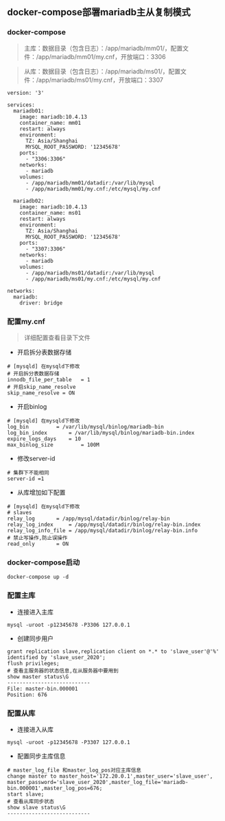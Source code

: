 ## docker-compose部署mariadb主从复制模式
### docker-compose
> 主库：数据目录（包含日志）：/app/mariadb/mm01/，配置文件：/app/mariadb/mm01/my.cnf，开放端口：3306

> 从库：数据目录（包含日志）：/app/mariadb/ms01/，配置文件：/app/mariadb/ms01/my.cnf，开放端口：3307

```
version: '3'

services:
  mariadb01:
    image: mariadb:10.4.13
    container_name: mm01
    restart: always
    environment:
      TZ: Asia/Shanghai
      MYSQL_ROOT_PASSWORD: '12345678'
    ports:
      - "3306:3306"
    networks:
      - mariadb
    volumes:
      - /app/mariadb/mm01/datadir:/var/lib/mysql
      - /app/mariadb/mm01/my.cnf:/etc/mysql/my.cnf

  mariadb02:
    image: mariadb:10.4.13
    container_name: ms01
    restart: always
    environment:
      TZ: Asia/Shanghai
      MYSQL_ROOT_PASSWORD: '12345678'
    ports:
      - "3307:3306"
    networks:
      - mariadb
    volumes:
      - /app/mariadb/ms01/datadir:/var/lib/mysql
      - /app/mariadb/ms01/my.cnf:/etc/mysql/my.cnf        

networks:
  mariadb:
    driver: bridge        
```

### 配置my.cnf
> 详细配置查看目录下文件

* 开启拆分表数据存储
```
# [mysqld] 在mysqld下修改
# 开启拆分表数据存储
innodb_file_per_table	= 1
# 开启skip_name_resolve
skip_name_resolve = ON
```
* 开启binlog
```
# [mysqld] 在mysqld下修改
log_bin			= /var/lib/mysql/binlog/mariadb-bin
log_bin_index		= /var/lib/mysql/binlog/mariadb-bin.index
expire_logs_days	= 10
max_binlog_size         = 100M
```

* 修改server-id
```
# 集群下不能相同
server-id =1 
```
* 从库增加如下配置
```
# [mysqld] 在mysqld下修改
# slaves
relay_log		= /app/mysql/datadir/binlog/relay-bin
relay_log_index		= /app/mysql/datadir/binlog/relay-bin.index
relay_log_info_file	= /app/mysql/datadir/binlog/relay-bin.info
# 禁止写操作,防止误操作
read_only		= ON
```

### docker-compose启动
```
docker-compose up -d
```

### 配置主库
* 连接进入主库
```
mysql -uroot -p12345678 -P3306 127.0.0.1 
```
* 创建同步用户
```
grant replication slave,replication client on *.* to 'slave_user'@'%' identified by 'slave_user_2020';
flush privileges;
# 查看主服务器的状态信息,在从服务器中要用到
show master status\G
---------------------------
File: master-bin.000001
Position: 676

```
### 配置从库
* 连接进入从库
```
mysql -uroot -p12345678 -P3307 127.0.0.1 
```
* 配置同步主库信息
```
# master_log_file 和master_log_pos对应主库信息
change master to master_host='172.20.0.1',master_user='slave_user',
master_password='slave_user_2020',master_log_file='mariadb-bin.000001',master_log_pos=676;
start slave;
# 查看从库同步状态
show slave status\G 
---------------------------
```
